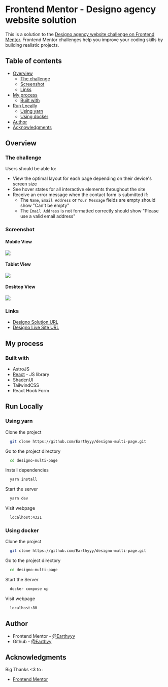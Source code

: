 # Frontend Mentor - Designo agency website solution

This is a solution to the [Designo agency website challenge on Frontend Mentor](https://www.frontendmentor.io/challenges/designo-multipage-website-G48K6rfUT). Frontend Mentor challenges help you improve your coding skills by building realistic projects.

## Table of contents

- [Overview](#overview)
  - [The challenge](#the-challenge)
  - [Screenshot](#screenshot)
  - [Links](#links)
- [My process](#my-process)
  - [Built with](#built-with)
- [Run Locally](#run-locally)
  - [Using yarn](#using-yarn)
  - [Using docker](#using-docker)
- [Author](#author)
- [Acknowledgments](#acknowledgments)

## Overview

### The challenge

Users should be able to:

- View the optimal layout for each page depending on their device's screen size
- See hover states for all interactive elements throughout the site
- Receive an error message when the contact form is submitted if:
  - The `Name`, `Email Address` or `Your Message` fields are empty should show "Can't be empty"
  - The `Email Address` is not formatted correctly should show "Please use a valid email address"

### Screenshot

#### Mobile View

![](./mobile-view.png)

#### Tablet View

![](./tablet-view.png)

#### Desktop View

![](./desktop-view.png)

### Links

- [Designo Solution URL](https://github.com/Earthyyy/designo-multi-page/)
- [Designo Live Site URL](https://earthyyy-designo-multi-page.netlify.app/)

## My process

### Built with

- AstroJS
- [React](https://reactjs.org/) - JS library
- ShadcnUI
- TailwindCSS
- React Hook Form

## Run Locally

### Using yarn

Clone the project

```bash
  git clone https://github.com/Earthyyy/designo-multi-page.git
```

Go to the project directory

```bash
  cd designo-multi-page
```

Install dependencies

```bash
  yarn install
```

Start the server

```bash
  yarn dev
```

Visit webpage

```bash
  localhost:4321
```

### Using docker

Clone the project

```bash
  git clone https://github.com/Earthyyy/designo-multi-page.git
```

Go to the project directory

```bash
  cd designo-multi-page
```

Start the Server

```bash
  docker compose up
```

Visit webpage

```bash
  localhost:80
```

## Author

- Frontend Mentor - [@Earthyyy](https://www.frontendmentor.io/profile/Earthyyy)
- Github - [@Earthyy](https://github.com/Earthyyy)

## Acknowledgments

Big Thanks <3 to :

- [Frontend Mentor](https://www.frontendmentor.io/)
